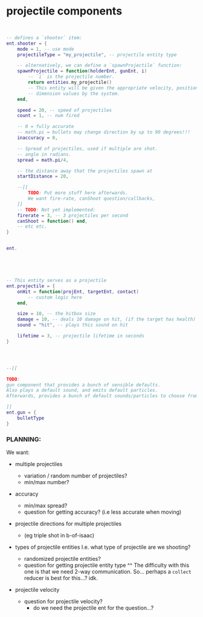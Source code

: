 


# projectile components


```lua


-- defines a `shooter` item:
ent.shooter = {
    mode = 1, -- use mode
    projectileType = "my_projectile", -- projectile entity type

    -- alternatively, we can define a `spawnProjectile` function:
    spawnProjectile = function(holderEnt, gunEnt, i)
        -- `i` is the projectile number.
        return entities.my_projectile()
        -- This entity will be given the appropriate velocity, position,
        -- dimension values by the system.
    end,

    speed = 20, -- speed of projectiles
    count = 1, -- num fired

    -- 0 = fully accurate
    -- math.pi = bullets may change direction by up to 90 degrees!!!
    inaccuracy = 0,

    -- Spread of projectiles, used if multiple are shot.
    -- angle in radians.
    spread = math.pi/4,

    -- the distance away that the projectiles spawn at
    startDistance = 20,

    --[[
        TODO: Put more stuff here afterwards.
        We want fire-rate, canShoot question/callbacks,
    ]]
    -- TODO: Not yet implemented:
    firerate = 3, -- 3 projectiles per second
    canShoot = function() end,
    -- etc etc.
}


ent.





-- This entity serves as a projectile
ent.projectile = {
    onHit = function(projEnt, targetEnt, contact)
        -- custom logic here
    end,

    size = 10, -- the hitbox size
    damage = 10, -- deals 10 damage on hit, (if the target has health)
    sound = "hit", -- plays this sound on hit

    lifetime = 3, -- projectile lifetime in seconds
}




--[[

TODO: 
gun component that provides a bunch of sensible defaults.
Also plays a default sound, and emits default particles.
Afterwards, provides a bunch of default sounds/particles to choose from.

]]
ent.gun = {
    bulletType
}


```


### PLANNING:

We want:
- multiple projectiles
    - variation / random number of projectiles?
    - min/max number?

- accuracy 
    - min/max spread? 
    - question for getting accuracy? (i.e less accurate when moving)

- projectile directions for multiple projectiles
    - (eg triple shot in b-of-isaac)

- types of projectile entities
I.e. what type of projectile are we shooting?
    - randomized projectile entities?
    - question for getting projectile entity type
^^ The difficulty with this one is that we need 2-way communication.
So... perhaps a `collect` reducer is best for this...? idk.


- projectile velocity
    - question for projectile velocity?
        - do we need the projectile ent for the question...?



